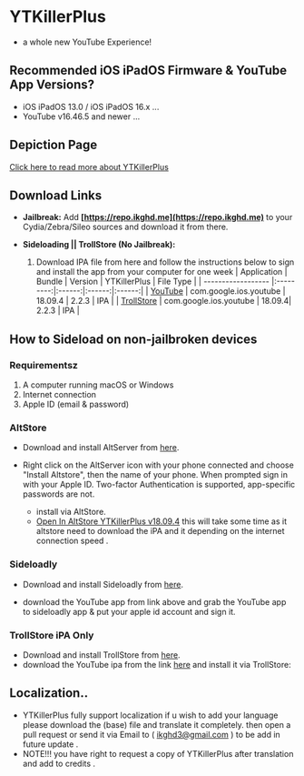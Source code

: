# YTKillerPlus
* a whole new YouTube Experience!

## Recommended iOS iPadOS Firmware & YouTube App Versions?
* iOS iPadOS 13.0 / iOS iPadOS 16.x ...
* YouTube v16.46.5 and newer ...


## Depiction Page
[Click here to read more about YTKillerPlus](https://repo.ikghd.me/depictions/?p=me.ikghd.ytkplus)

## Download Links

* **Jailbreak:** Add __[https://repo.ikghd.me](https://repo.ikghd.me)__ to your Cydia/Zebra/Sileo sources and download it from there.
* **Sideloading || TrollStore (No Jailbreak):**

    1. Download IPA file from here and follow the instructions below to sign and install the app from your computer for one week
        | Application | Bundle | Version | YTKillerPlus | File Type |
        | ------------------ |:---------:|:------:|:------:|:------:|
        | [YouTube](https://ikghd.site/iPA/YouTube_18.09.4_YTKillerPlus_2.2.3.ipa) | com.google.ios.youtube | 18.09.4 | 2.2.3 | IPA |
        | [TrollStore](https://ikghd.site/iPA/YouTube_18.09.4_YTKillerPlus_2.2.3_TrollStore.ipa) | com.google.ios.youtube | 18.09.4| 2.2.3 | IPA |


## How to Sideload on non-jailbroken devices
### Requirementsz
1. A computer running macOS or Windows
2. Internet connection
3. Apple ID (email & password)


### AltStore
* Download and install AltServer from [here](https://altstore.io).

* Right click on the AltServer icon with your phone connected and choose "Install Altstore", then the name of your phone. When prompted sign in with your Apple ID. Two-factor Authentication is supported, app-specific passwords are not.

    * install via AltStore.
    * [Open In AltStore YTKillerPlus v18.09.4](https://tinyurl.com/) this will take some time as it altstore need to download the iPA and it depending on the internet connection speed .



### Sideloadly
* Download and install Sideloadly from [here](https://sideloadly.io).

* download the YouTube app from link above and grab the YouTube app to sideloadly app & put your apple id account and sign it.


### TrollStore iPA Only
* Download and install TrollStore from [here](https://github.com/opa334/TrollStore).
* download the YouTube ipa from the link [here](https://ikghd.site/iPA/YouTube_18.09.4_YTKillerPlus_2.2.3_TrollStore.ipa) and install it via TrollStore:


## Localization..
* YTKillerPlus fully support localization if u wish to add your language please download the (base) file and translate it completely. then open a pull request or send it via Email to ( ikghd3@gmail.com ) to be add in future update .
* NOTE!!! you have right to request a copy of YTKillerPlus after translation and add to credits .
